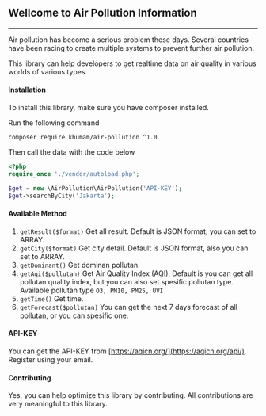 ## Wellcome to Air Pollution Information
---

Air pollution has become a serious problem these days. Several countries have been racing to create multiple systems to prevent further air pollution.

This library can help developers to get realtime data on air quality in various worlds of various types.

#### Installation
To install this library, make sure you have composer installed.

Run the following command

```
composer require khumam/air-pollution ^1.0
``` 

Then call the data with the code below

```php
<?php
require_once './vendor/autoload.php';

$get = new \AirPollution\AirPollution('API-KEY');
$get->searchByCity('Jakarta');
```

#### Available Method
1. `getResult($format)` Get all result. Default is JSON format, you can set to ARRAY.
2. `getCity($format)` Get city detail. Default is JSON format, also you can set to ARRAY.
3. `getDominant()` Get dominan pollutan.
4. `getAqi($pollutan)` Get Air Quality Index (AQI). Default is you can get all pollutan quality index, but you can also set spesific pollutan type. Available pollutan type `O3, PM10, PM25, UVI`
5. `getTime()` Get time.
6. `getForecast($pollutan)` You can get the next 7 days forecast of all pollutan, or you can spesific one.

#### API-KEY
You can get the API-KEY from [https://aqicn.org/](https://aqicn.org/api/). Register using your email.

#### Contributing
Yes, you can help optimize this library by contributing. All contributions are very meaningful to this library.
